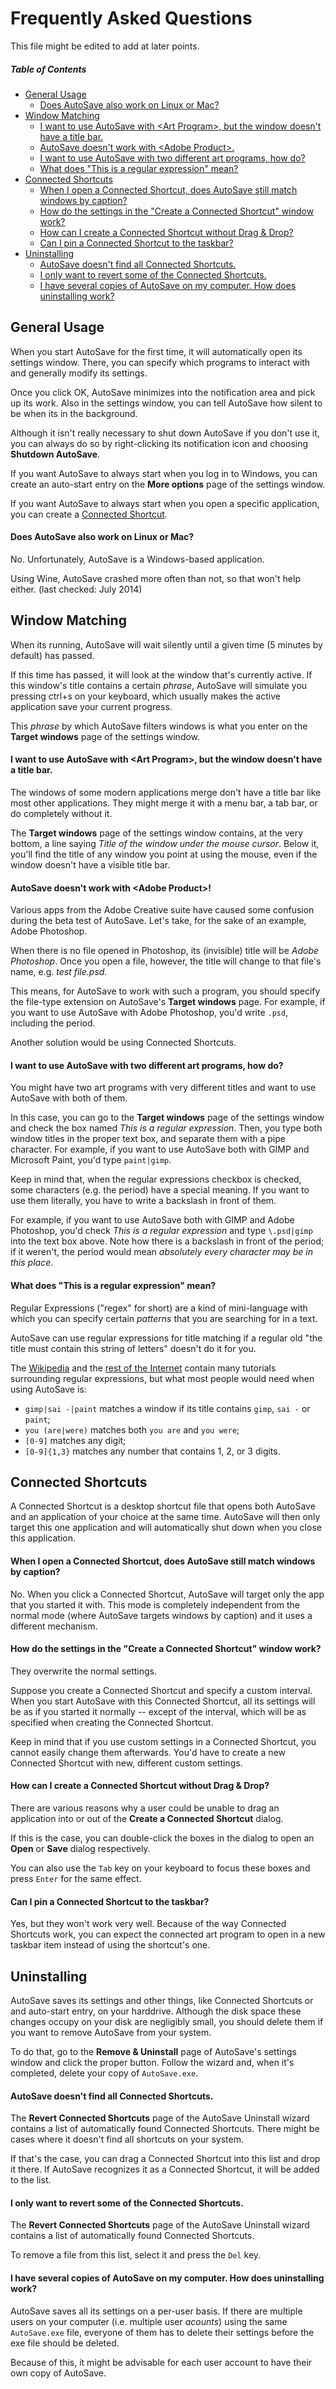 # Frequently Asked Questions

This file might be edited to add at later points.

##### Table of Contents

* [General Usage](#general-usage)
  * [Does AutoSave also work on Linux or Mac?](#does-autosave-also-work-on-linux-or-mac)
* [Window Matching](#window-matching)
  * [I want to use AutoSave with &lt;Art Program&gt;, but the window doesn't have a title bar.](#i-want-to-use-autosave-with-art-program-but-the-window-doesnt-have-a-title-bar)
  * [AutoSave doesn't work with &lt;Adobe Product&gt;.](#autosave-doesnt-work-with-adobe-product)
  * [I want to use AutoSave with two different art programs, how do?](#i-want-to-use-autosave-with-two-different-art-programs-how-do)
  * [What does "This is a regular expression" mean?](#what-does-this-is-a-regular-expression-mean)
* [Connected Shortcuts](#connected-shortcuts)
  * [When I open a Connected Shortcut, does AutoSave still match windows by caption?](#when-i-open-a-connected-shortcut-does-autosave-still-match-windows-by-caption)
  * [How do the settings in the "Create a Connected Shortcut" window work?](#how-do-the-settings-in-the-create-a-connected-shortcut-window-work)
  * [How can I create a Connected Shortcut without Drag & Drop?](#how-can-i-create-a-connected-shortcut-without-drag--drop)
  * [Can I pin a Connected Shortcut to the taskbar?](#can-i-pin-a-connected-shortcut-to-the-taskbar)
* [Uninstalling](#uninstalling)
  * [AutoSave doesn't find all Connected Shortcuts.](#autosave-doesnt-find-all-connected-shortcuts)
  * [I only want to revert some of the Connected Shortcuts.](#i-only-want-to-revert-some-of-the-connected-shortcuts)
  * [I have several copies of AutoSave on my computer. How does uninstalling work?](#i-have-several-copies-of-autosave-on-my-computer-how-does-uninstalling-work)


## General Usage

When you start AutoSave for the first time, it will automatically open its
settings window. There, you can specify which programs to interact with and
generally modify its settings.

Once you click OK, AutoSave minimizes into the notification area and pick up
its work.
Also in the settings window, you can tell AutoSave how silent to be when its
in the background.

Although it isn't really necessary to shut down AutoSave if you don't use it,
you can always do so by right-clicking its notification icon and
choosing **Shutdown AutoSave**.

If you want AutoSave to always start when you log in to Windows, you can
create an auto-start entry on the **More options** page of the settings window.

If you want AutoSave to always start when you open a specific application,
you can create a [Connected Shortcut](#connected-shortcuts).


#### Does AutoSave also work on Linux or Mac?

No. Unfortunately, AutoSave is a Windows-based application.

Using Wine, AutoSave crashed more often than not, so that won't help either.
(last checked: July 2014)



## Window Matching

When its running, AutoSave will wait silently until a given time
(5 minutes by default) has passed.

If this time has passed, it will look at the window that's currently active.
If this window's title contains a certain *phrase*, AutoSave will simulate
you pressing ctrl+s on your keyboard, which usually makes the active application
save your current progress.

This *phrase* by which AutoSave filters windows is what you enter on the
**Target windows** page of the settings window.


#### I want to use AutoSave with &lt;Art Program&gt;, but the window doesn't have a title bar.

The windows of some modern applications merge don't have a title bar like
most other applications. They might merge it with a menu bar, a tab bar,
or do completely without it.

The **Target windows** page of the settings window contains, at the very bottom,
a line saying *Title of the window under the mouse cursor*.
Below it, you'll find the title of any window you point at using the mouse,
even if the window doesn't have a visible title bar.



#### AutoSave doesn't work with &lt;Adobe Product&gt;!

Various apps from the Adobe Creative suite have caused some confusion during
the beta test of AutoSave.
Let's take, for the sake of an example, Adobe Photoshop.

When there is no file opened in Photoshop, its (invisible) title will be
*Adobe Photoshop*.
Once you open a file, however, the title will change to that file's name,
e.g. *test file.psd*.

This means, for AutoSave to work with such a program, you should specify
the file-type extension on AutoSave's **Target windows** page.
For example, if you want to use AutoSave with Adobe Photoshop,
you'd write ``.psd``, including the period.

Another solution would be using Connected Shortcuts.



#### I want to use AutoSave with two different art programs, how do?

You might have two art programs with very different titles and want to
use AutoSave with both of them.

In this case, you can go to the **Target windows** page of the settings window
and check the box named *This is a regular expression*.
Then, you type both window titles in the proper text box, and separate them
with a pipe character.
For example, if you want to use AutoSave both with GIMP and Microsoft Paint,
you'd type ``paint|gimp``.

Keep in mind that, when the regular expressions checkbox is checked, some
characters (e.g. the period) have a special meaning.
If you want to use them literally, you have to write a backslash in front
of them.

For example, if you want to use AutoSave both with GIMP and Adobe Photoshop,
you'd check *This is a regular expression* and type ``\.psd|gimp`` into
the text box above.
Note how there is a backslash in front of the period; if it weren't, the period
would mean *absolutely every character may be in this place*.


#### What does "This is a regular expression" mean?

Regular Expressions ("regex" for short) are a kind of mini-language with which
you can specify certain *patterns* that you are searching for in a text.

AutoSave can use regular expressions for title matching if a regular old
"the title must contain this string of letters" doesn't do it for you.

The [Wikipedia](http://en.wikipedia.org/wiki/Regular_expression#POSIX_basic_and_extended)
and the [rest of the Internet](https://duckduckgo.com/?q=regular+expressions+tutorial)
contain many tutorials surrounding regular expressions, but what most people
would need when using AutoSave is:

* ``gimp|sai -|paint`` matches a window if its title contains ``gimp``, ``sai -`` or ``paint``;
* ``you (are|were)`` matches both ``you are`` and ``you were``;
* ``[0-9]`` matches any digit;
* ``[0-9]{1,3}`` matches any number that contains 1, 2, or 3 digits.



## Connected Shortcuts

A Connected Shortcut is a desktop shortcut file that opens both AutoSave
and an application of your choice at the same time.
AutoSave will then only target this one application and will automatically
shut down when you close this application.

#### When I open a Connected Shortcut, does AutoSave still match windows by caption?

No. When you click a Connected Shortcut, AutoSave will target only the app
that you started it with.
This mode is completely independent from the normal mode (where AutoSave
targets windows by caption) and it uses a different mechanism.


#### How do the settings in the "Create a Connected Shortcut" window work?

They overwrite the normal settings.

Suppose you create a Connected Shortcut and specify a custom interval.
When you start AutoSave with this Connected Shortcut, all its settings will
be as if you started it normally -- except of the interval, which will be as
specified when creating the Connected Shortcut.

Keep in mind that if you use custom settings in a Connected Shortcut, you
cannot easily change them afterwards. You'd have to create a new Connected
Shortcut with new, different custom settings.


#### How can I create a Connected Shortcut without Drag & Drop?

There are various reasons why a user could be unable to drag an application
into or out of the **Create a Connected Shortcut** dialog.

If this is the case, you can double-click the boxes in the dialog to open
an **Open** or **Save** dialog respectively.

You can also use the ``Tab`` key on your keyboard to focus these boxes and
press ``Enter`` for the same effect.


#### Can I pin a Connected Shortcut to the taskbar?

Yes, but they won't work very well.
Because of the way Connected Shortcuts work, you can expect the connected
art program to open in a new taskbar item instead of using the shortcut's one.


## Uninstalling

AutoSave saves its settings and other things, like Connected Shortcuts or
and auto-start entry, on your harddrive.
Although the disk space these changes occupy on your disk are negligibly small,
you should delete them if you want to remove AutoSave from your system.

To do that, go to the **Remove & Uninstall** page of AutoSave's
settings window and click the proper button.
Follow the wizard and, when it's completed, delete your copy of ``AutoSave.exe``.

#### AutoSave doesn't find all Connected Shortcuts.

The **Revert Connected Shortcuts** page of the AutoSave Uninstall wizard
contains a list of automatically found Connected Shortcuts.
There might be cases where it doesn't find all shortcuts on your system.

If that's the case, you can drag a Connected Shortcut into this list and drop
it there.
If AutoSave recognizes it as a Connected Shortcut, it will be added to the list.


#### I only want to revert some of the Connected Shortcuts.

The **Revert Connected Shortcuts** page of the AutoSave Uninstall wizard
contains a list of automatically found Connected Shortcuts.

To remove a file from this list, select it and press the ``Del`` key.


#### I have several copies of AutoSave on my computer. How does uninstalling work?

AutoSave saves all its settings on a per-user basis.
If there are multiple users on your computer (i.e. multiple user *acounts*)
using the same ``AutoSave.exe`` file, everyone of them has to delete their
settings before the exe file should be deleted.

Because of this, it might be advisable for each user account to have their
own copy of AutoSave.
